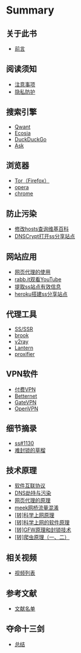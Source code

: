# Summary

## 关于此书
* [前言](README.md)

## 阅读须知
* [注意事项](notice/warnning.md)
* [隐私防护](notice/reg-nsfw.md)

## 搜索引擎
* [Qwant](search-tool/qwant.md)
* [Ecosia](search-tool/ecosia.md)
* [DuckDuckGo](search-tool/duckduckgo.md)
* [Ask](search-tool/ask.md)

## 浏览器
* [Tor（Firefox）](browser/tor-firefox.md)
* [opera](browser/opera.md)
* [chrome](browser/chrome.md)

## 防止污染
* [修改hosts查询维基百科](no-dns-spoofing/hosts.md)
* [DNSCrypt打开ss分享站点](no-dns-spoofing/dnscrypt.md)

## 网站应用
* [网页代理的使用](how-used-web/web-proxy.md)
* [rabb.it观看YouTube](how-used-web/rabb.md)
* [提取ss站点有效信息](how-used-web/for-ss.md)
* [heroku搭建ss分享站点](how-used-web/heroku-deploy.md)

## 代理工具
* [SS/SSR](proxy-tool/ss-ssr.md)
* [brook](proxy-tool/brook.md)
* [v2ray](proxy-tool/v2ray.md)
* [Lantern](proxy-tool/lantern.md)
* [proxifier](proxy-tool/proxifier.md)

## VPN软件
* [付费VPN](vpn-soft/pay-vpn.md)
* [Betternet](vpn-soft/betternet.md)
* [GateVPN](vpn-soft/gatevpn.md)
* [OpenVPN](vpn-soft/openvpn.md)

## 细节摘录
* [ss#1130](extract/ss1130.md)
* [难封锁的草榴](extract/caoliu.md)

## 技术原理
* [软件互联协议](abc/connection.md)
* [DNS劫持与污染](abc/4dns.md)
* [网页代理的原理](abc/web-proxy-x.md)
* [meek网桥流量混淆](abc/meek.md)
* [[转]科学上网原理](abc/1190000011485579.md)
* [[转]科学上网的软件原理](abc/065535.md)
* [[转]GFW原理和封锁技术](abc/gfw.md)
* [[转]爬虫原理（一、二）](abc/2553061-2554072.md)

## 相关视频
* [视频列表](v-li/video-list.md)

## 参考文献
* [文献名单](reference/literature.md)

## 夺命十三剑
* [总结](yan-shi-san.md)

